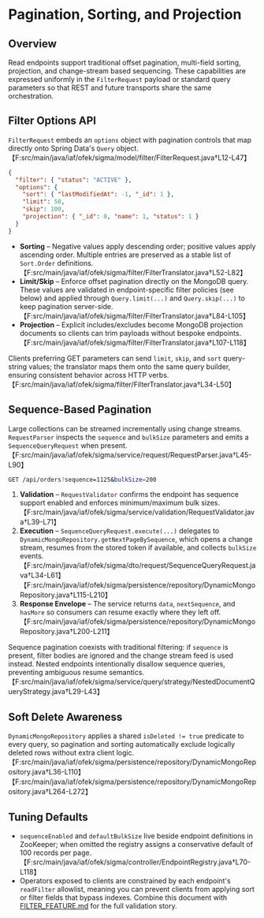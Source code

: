 # Pagination, Sorting, and Projection

## Overview

Read endpoints support traditional offset pagination, multi-field sorting, projection, and change-stream based sequencing. These capabilities are expressed uniformly in the `FilterRequest` payload or standard query parameters so that REST and future transports share the same orchestration.

## Filter Options API

`FilterRequest` embeds an `options` object with pagination controls that map directly onto Spring Data's `Query` object.【F:src/main/java/iaf/ofek/sigma/model/filter/FilterRequest.java†L12-L47】

```json
{
  "filter": { "status": "ACTIVE" },
  "options": {
    "sort": { "lastModifiedAt": -1, "_id": 1 },
    "limit": 50,
    "skip": 100,
    "projection": { "_id": 0, "name": 1, "status": 1 }
  }
}
```

- **Sorting** – Negative values apply descending order; positive values apply ascending order. Multiple entries are preserved as a stable list of `Sort.Order` definitions.【F:src/main/java/iaf/ofek/sigma/filter/FilterTranslator.java†L52-L82】
- **Limit/Skip** – Enforce offset pagination directly on the MongoDB query. These values are validated in endpoint-specific filter policies (see below) and applied through `Query.limit(...)` and `Query.skip(...)` to keep pagination server-side.【F:src/main/java/iaf/ofek/sigma/filter/FilterTranslator.java†L84-L105】
- **Projection** – Explicit includes/excludes become MongoDB projection documents so clients can trim payloads without bespoke endpoints.【F:src/main/java/iaf/ofek/sigma/filter/FilterTranslator.java†L107-L118】

Clients preferring GET parameters can send `limit`, `skip`, and `sort` query-string values; the translator maps them onto the same query builder, ensuring consistent behavior across HTTP verbs.【F:src/main/java/iaf/ofek/sigma/filter/FilterTranslator.java†L34-L50】

## Sequence-Based Pagination

Large collections can be streamed incrementally using change streams. `RequestParser` inspects the `sequence` and `bulkSize` parameters and emits a `SequenceQueryRequest` when present.【F:src/main/java/iaf/ofek/sigma/service/request/RequestParser.java†L45-L90】

```bash
GET /api/orders?sequence=1125&bulkSize=200
```

1. **Validation** – `RequestValidator` confirms the endpoint has sequence support enabled and enforces minimum/maximum bulk sizes.【F:src/main/java/iaf/ofek/sigma/service/validation/RequestValidator.java†L39-L71】
2. **Execution** – `SequenceQueryRequest.execute(...)` delegates to `DynamicMongoRepository.getNextPageBySequence`, which opens a change stream, resumes from the stored token if available, and collects `bulkSize` events.【F:src/main/java/iaf/ofek/sigma/dto/request/SequenceQueryRequest.java†L34-L61】【F:src/main/java/iaf/ofek/sigma/persistence/repository/DynamicMongoRepository.java†L115-L210】
3. **Response Envelope** – The service returns `data`, `nextSequence`, and `hasMore` so consumers can resume exactly where they left off.【F:src/main/java/iaf/ofek/sigma/persistence/repository/DynamicMongoRepository.java†L200-L211】

Sequence pagination coexists with traditional filtering: if `sequence` is present, filter bodies are ignored and the change stream feed is used instead. Nested endpoints intentionally disallow sequence queries, preventing ambiguous resume semantics.【F:src/main/java/iaf/ofek/sigma/service/query/strategy/NestedDocumentQueryStrategy.java†L29-L43】

## Soft Delete Awareness

`DynamicMongoRepository` applies a shared `isDeleted != true` predicate to every query, so pagination and sorting automatically exclude logically deleted rows without extra client logic.【F:src/main/java/iaf/ofek/sigma/persistence/repository/DynamicMongoRepository.java†L36-L110】【F:src/main/java/iaf/ofek/sigma/persistence/repository/DynamicMongoRepository.java†L264-L272】

## Tuning Defaults

- `sequenceEnabled` and `defaultBulkSize` live beside endpoint definitions in ZooKeeper; when omitted the registry assigns a conservative default of 100 records per page.【F:src/main/java/iaf/ofek/sigma/controller/EndpointRegistry.java†L70-L118】
- Operators exposed to clients are constrained by each endpoint's `readFilter` allowlist, meaning you can prevent clients from applying sort or filter fields that bypass indexes. Combine this document with [FILTER_FEATURE.md](FILTER_FEATURE.md) for the full validation story.
